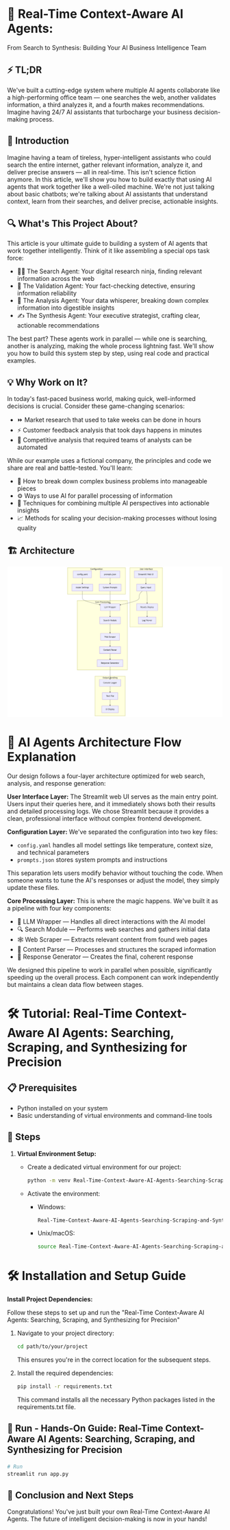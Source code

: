 # 🚀 Real-Time Context-Aware AI Agents:

From Search to Synthesis: Building Your AI Business Intelligence Team

## ⚡ TL;DR

We've built a cutting-edge system where multiple AI agents collaborate like a high-performing office team — one searches the web, another validates information, a third analyzes it, and a fourth makes recommendations. Imagine having 24/7 AI assistants that turbocharge your business decision-making process.

## 🌟 Introduction

Imagine having a team of tireless, hyper-intelligent assistants who could search the entire internet, gather relevant information, analyze it, and deliver precise answers — all in real-time. This isn't science fiction anymore. In this article, we'll show you how to build exactly that using AI agents that work together like a well-oiled machine. We're not just talking about basic chatbots; we're talking about AI assistants that understand context, learn from their searches, and deliver precise, actionable insights.

## 🔍 What's This Project About?

This article is your ultimate guide to building a system of AI agents that work together intelligently. Think of it like assembling a special ops task force:

- 🕵️‍♂️ The Search Agent: Your digital research ninja, finding relevant information across the web
- 🔎 The Validation Agent: Your fact-checking detective, ensuring information reliability
- 🧠 The Analysis Agent: Your data whisperer, breaking down complex information into digestible insights
- ✍️ The Synthesis Agent: Your executive strategist, crafting clear, actionable recommendations

The best part? These agents work in parallel — while one is searching, another is analyzing, making the whole process lightning fast. We'll show you how to build this system step by step, using real code and practical examples.

## 💡 Why Work on It?

In today's fast-paced business world, making quick, well-informed decisions is crucial. Consider these game-changing scenarios:

- ⏩ Market research that used to take weeks can be done in hours
- ⚡ Customer feedback analysis that took days happens in minutes
- 🤖 Competitive analysis that required teams of analysts can be automated

While our example uses a fictional company, the principles and code we share are real and battle-tested. You'll learn:

- 🧩 How to break down complex business problems into manageable pieces
- ⚙️ Ways to use AI for parallel processing of information
- 🎨 Techniques for combining multiple AI perspectives into actionable insights
- 📈 Methods for scaling your decision-making processes without losing quality

## 🏗️ Architecture
![Design Diagram](design_docs/design.png)

# 🧬 AI Agents Architecture Flow Explanation

Our design follows a four-layer architecture optimized for web search, analysis, and response generation:

**User Interface Layer:** The Streamlit web UI serves as the main entry point. Users input their queries here, and it immediately shows both their results and detailed processing logs. We chose Streamlit because it provides a clean, professional interface without complex frontend development.

**Configuration Layer:** We've separated the configuration into two key files:

- `config.yaml` handles all model settings like temperature, context size, and technical parameters
- `prompts.json` stores system prompts and instructions

This separation lets users modify behavior without touching the code. When someone wants to tune the AI's responses or adjust the model, they simply update these files.

**Core Processing Layer:** This is where the magic happens. We've built it as a pipeline with four key components:

- 🤖 LLM Wrapper — Handles all direct interactions with the AI model
- 🔍 Search Module — Performs web searches and gathers initial data
- 🕸️ Web Scraper — Extracts relevant content from found web pages
- 📑 Content Parser — Processes and structures the scraped information
- 🎯 Response Generator — Creates the final, coherent response

We designed this pipeline to work in parallel when possible, significantly speeding up the overall process. Each component can work independently but maintains a clean data flow between stages.

# 🛠️ Tutorial: Real-Time Context-Aware AI Agents: Searching, Scraping, and Synthesizing for Precision

## 📋 Prerequisites
- Python installed on your system
- Basic understanding of virtual environments and command-line tools

## 🚦 Steps

1. **Virtual Environment Setup:**
   - Create a dedicated virtual environment for our project:
   
     ```bash
     python -m venv Real-Time-Context-Aware-AI-Agents-Searching-Scraping-and-Synthesizing-for-Precision
     ```
   - Activate the environment:
   
     - Windows:
       ```bash
       Real-Time-Context-Aware-AI-Agents-Searching-Scraping-and-Synthesizing-for-Precision\Scripts\activate       
       ```
     - Unix/macOS:
       ```bash
       source Real-Time-Context-Aware-AI-Agents-Searching-Scraping-and-Synthesizing-for-Precision/bin/activate
       ```

# 🛠️ Installation and Setup Guide

**Install Project Dependencies:**

Follow these steps to set up and run the "Real-Time Context-Aware AI Agents: Searching, Scraping, and Synthesizing for Precision"

1. Navigate to your project directory:
   ```bash
   cd path/to/your/project
   ```
   This ensures you're in the correct location for the subsequent steps.

2. Install the required dependencies:
   ```bash
   pip install -r requirements.txt   
   ```
   This command installs all the necessary Python packages listed in the requirements.txt file.

## 🏃 Run - Hands-On Guide: Real-Time Context-Aware AI Agents: Searching, Scraping, and Synthesizing for Precision

   ```bash 
   # Run 
   streamlit run app.py      
   ```

## 🎉 Conclusion and Next Steps

Congratulations! You've just built your own Real-Time Context-Aware AI Agents. The future of intelligent decision-making is now in your hands!
